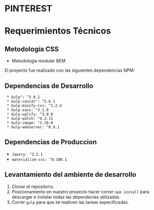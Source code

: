 # PINTEREST

# Requerimientos Técnicos

## Metodología CSS

* Metodologia modular BEM

El proyecto fue realizado con las siguientes dependencias NPM:

## Dependencias de Desarrollo
```
 * Gulp": ^3.9.1
 * Gulp-concat": ^2.6.1
 * Gulp-minify-css: ^1.2.4
 * Gulp-sass: ^3.1.0
 * Gulp-uglify: ^3.0.0
 * Gulp-watch: ^4.3.11
 * Gulp-image: ^2.10.0
 * Gulp-webserver: ^0.9.1
```
## Dependencias de Produccion
* `Jquery: ^3.2.1`
* `materialize-css: ^0.100.1`

## Levantamiento del ambiente de desarrollo
1. Clonar el repositorio.
2. Posicionamiento en nuestro proyecto hacer correr `npm install` para descargar e instalar todas las dependecias utilizadas.
3. Correr `gulp` para que se realicen las tareas especificadas.